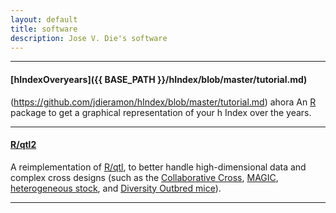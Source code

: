 ```yaml
---
layout: default
title: software
description: Jose V. Die's software
---
```


---

#### <a name="hindex"></a>[hIndexOveryears]({{ BASE_PATH }}/hIndex/blob/master/tutorial.md)  
(https://github.com/jdieramon/hIndex/blob/master/tutorial.md)
ahora
An [R](http://www.r-project.org/) package to get a graphical representation of your h Index over the years.  


---

#### <a name="qtl2"></a>[R/qtl2](http://kbroman.org/qtl2)

A reimplementation of [R/qtl](http://www.rqtl.org), to better handle
high-dimensional data and complex cross designs (such as the
[Collaborative Cross](https://www.ncbi.nlm.nih.gov/pubmed/15514660),
[MAGIC](https://www.ncbi.nlm.nih.gov/pubmed/18295532),
[heterogeneous stock](https://www.ncbi.nlm.nih.gov/pubmed/11973314),
and
[Diversity Outbred mice](https://www.ncbi.nlm.nih.gov/pubmed/2234561)).

---
